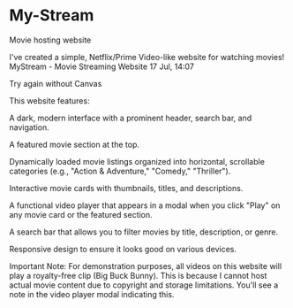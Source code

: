 # My-Stream
Movie hosting website

I've created a simple, Netflix/Prime Video-like website for watching movies!
MyStream - Movie Streaming Website
17 Jul, 14:07

 Try again without Canvas 

This website features:

A dark, modern interface with a prominent header, search bar, and navigation.

A featured movie section at the top.

Dynamically loaded movie listings organized into horizontal, scrollable categories (e.g., "Action & Adventure," "Comedy," "Thriller").

Interactive movie cards with thumbnails, titles, and descriptions.

A functional video player that appears in a modal when you click "Play" on any movie card or the featured section.

A search bar that allows you to filter movies by title, description, or genre.

Responsive design to ensure it looks good on various devices.

Important Note: For demonstration purposes, all videos on this website will play a royalty-free clip (Big Buck Bunny). This is because I cannot host actual movie content due to copyright and storage limitations. You'll see a note in the video player modal indicating this.
